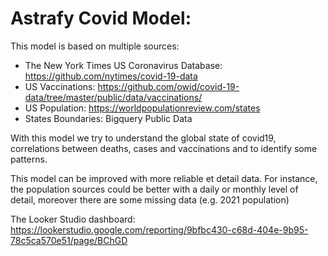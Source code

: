 # Astrafy Covid Model:

This model is based on multiple sources:
- The New York Times US Coronavirus Database: https://github.com/nytimes/covid-19-data
- US Vaccinations: https://github.com/owid/covid-19-data/tree/master/public/data/vaccinations/
- US Population: https://worldpopulationreview.com/states
- States Boundaries: Bigquery Public Data

With this model we try to understand the global state of covid19, correlations between deaths, cases and vaccinations and to identify some patterns.

This model can be improved with more reliable et detail data. 
For instance, the population sources could be better with a daily or monthly level of detail, moreover there are some missing data (e.g. 2021 population)

The Looker Studio dashboard: https://lookerstudio.google.com/reporting/9bfbc430-c68d-404e-9b95-78c5ca570e51/page/BChGD